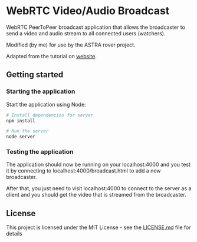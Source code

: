 # WebRTC Video/Audio Broadcast

WebRTC PeerToPeer broadcast application that allows the broadcaster to send a video and audio stream to all connected users (watchers).

Modified (by me) for use by the ASTRA rover project.

Adapted from the tutorial on [website](https://gabrieltanner.org/blog/webrtc-video-broadcast).

## Getting started

### Starting the application

Start the application using Node:

```bash
# Install dependencies for server
npm install

# Run the server
node server
```

### Testing the application

The application should now be running on your localhost:4000 and you test it by connecting to localhost:4000/broadcast.html to add a new broadcaster.

After that, you just need to visit localhost:4000 to connect to the server as a client and you should get the video that is streamed from the broadcaster.
## License

This project is licensed under the MIT License - see the [LICENSE.md](LICENSE) file for details
